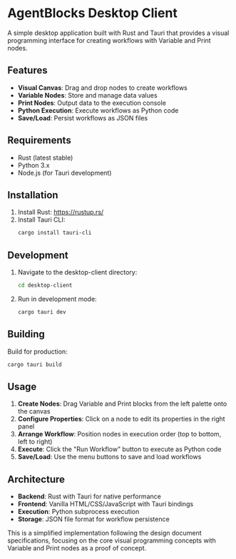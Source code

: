 # AgentBlocks Desktop Client

A simple desktop application built with Rust and Tauri that provides a visual programming interface for creating workflows with Variable and Print nodes.

## Features

- **Visual Canvas**: Drag and drop nodes to create workflows
- **Variable Nodes**: Store and manage data values
- **Print Nodes**: Output data to the execution console
- **Python Execution**: Execute workflows as Python code
- **Save/Load**: Persist workflows as JSON files

## Requirements

- Rust (latest stable)
- Python 3.x
- Node.js (for Tauri development)

## Installation

1. Install Rust: https://rustup.rs/
2. Install Tauri CLI:
   ```bash
   cargo install tauri-cli
   ```

## Development

1. Navigate to the desktop-client directory:
   ```bash
   cd desktop-client
   ```

2. Run in development mode:
   ```bash
   cargo tauri dev
   ```

## Building

Build for production:
```bash
cargo tauri build
```

## Usage

1. **Create Nodes**: Drag Variable and Print blocks from the left palette onto the canvas
2. **Configure Properties**: Click on a node to edit its properties in the right panel
3. **Arrange Workflow**: Position nodes in execution order (top to bottom, left to right)
4. **Execute**: Click the "Run Workflow" button to execute as Python code
5. **Save/Load**: Use the menu buttons to save and load workflows

## Architecture

- **Backend**: Rust with Tauri for native performance
- **Frontend**: Vanilla HTML/CSS/JavaScript with Tauri bindings
- **Execution**: Python subprocess execution
- **Storage**: JSON file format for workflow persistence

This is a simplified implementation following the design document specifications, focusing on the core visual programming concepts with Variable and Print nodes as a proof of concept.